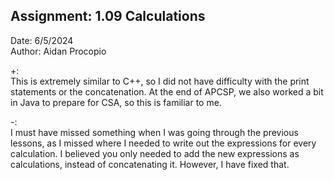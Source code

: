 ## Assignment: 1.09 Calculations
Date: 6/5/2024  
Author: Aidan Procopio

+:  
This is extremely similar to C++, so I did not have difficulty with the print statements or the concatenation. At the end of APCSP, we also worked a bit in Java to prepare for CSA, so this is familiar to me.

-:  
I must have missed something when I was going through the previous lessons, as I missed where I needed to write out the expressions for every calculation. I believed you only needed to add the new expressions as calculations, instead of concatenating it. However, I have fixed that.
 
